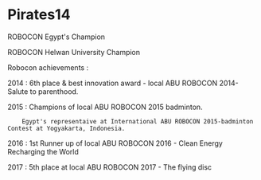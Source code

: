 # Pirates14
ROBOCON Egypt's Champion

ROBOCON Helwan University Champion


Robocon achievements :

 2014 : 6th place & best innovation award - local ABU ROBOCON 2014-Salute to parenthood.
 
 2015 : Champions of local ABU ROBOCON 2015 badminton.
 
        Egypt's representaive at International ABU ROBOCON 2015-badminton Contest at Yogyakarta, Indonesia.
 
 2016 : 1st Runner up of local ABU ROBOCON 2016 - Clean Energy Recharging the World
 
 2017 : 5th place at local ABU ROBOCON 2017 - The flying disc
